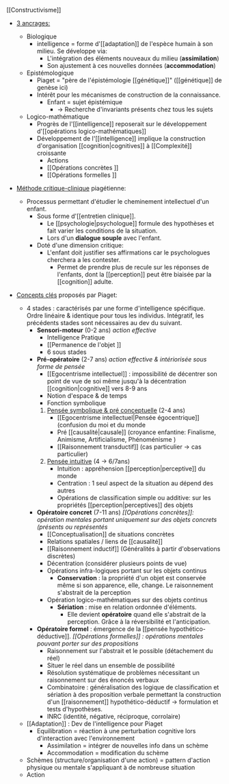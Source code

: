 [[Constructivisme]] 
- <u>3 ancrages:</u>
	- Biologique
		- intelligence = forme d'[[adaptation]] de l'espèce humain à son milieu. Se développe via:
			- L'intégration des éléments nouveaux du milieu (**assimilation**)
			- Son ajustement à ces nouvelles données (**accommodation**)
	- Epistémologique
		- Piaget = "père de l'épistémologie [[génétique]]" ([[génétique]] de genèse ici)
		- Intérêt pour les mécanismes de construction de la connaissance. 
			- Enfant = sujet épistémique 
				- -> Recherche d'invariants présents chez tous les sujets 
	- Logico-mathématique
		- Progrès de l'[[intelligence]] reposerait sur le développement d'[[opérations logico-mathématiques]] 
		- Développement de l'[[intelligence]] implique la construction d'organisation [[cognition|cognitives]] à [[Complexité]] croissante 
			- Actions
			- [[Opérations concrètes ]]
			- [[Opérations formelles ]]
- <u>Méthode critique-clinique</u> piagétienne:
	- Processus permettant d'étudier le cheminement intellectuel d'un enfant. 
		- Sous forme d'[[entretien clinique]].
			- Le [[psychologie|psychologue]] formule des hypothèses et fait varier les conditions de la situation.
			- Lors d'un **dialogue souple** avec l'enfant. 
		- Doté d'une dimension critique:
			- L'enfant doit justifier ses affirmations car le psychologues cherchera a les contester. 
				- Permet de prendre plus de recule sur les réponses de l'enfants, dont la [[perception]] peut être biaisée par la [[cognition]] adulte. 

- <u>Concepts clés</u> proposés par Piaget:
	- 4 stades : caractérisés par une forme d'intelligence spécifique. Ordre linéaire & identique pour tous les individus. Intégratif, les précédents stades sont nécessaires au dev du suivant. 
		- **Sensori-moteur** (0-2 ans) *action effective*
			- Intelligence Pratique
			- [[Permanence de l'objet ]]
			- 6 sous stades 
		- **Pré-opératoire** (2-7 ans) *action effective & intériorisée sous forme de pensée*
			- [[Egocentrisme intellectuel]] : impossibilité de décentrer son point de vue de soi même  jusqu'à la décentration [[cognition|cognitive]] vers 8-9 ans
			- Notion d'espace & de temps 
			- Fonction symbolique 
			1. <u>Pensée symbolique & pré conceptuelle</u> (2-4 ans)
				- [[Egocentrisme intellectuel|Pensée égocentrique]] (confusion du moi et du monde
				- Pré [[causalité|causale]] (croyance enfantine: Finalisme, Animisme, Artificialisme, Phénoménisme )
				- [[Raisonnement transductif]] (cas particulier -> cas particulier)
			2. <u>Pensée intuitive</u>  (4 -> 6/7ans)
				- Intuition : appréhension [[perception|perceptive]] du monde
				- Centration : 1 seul aspect de la situation au dépend des autres
				- Opérations de classification simple ou additive: sur les propriétés [[perception|perceptives]] des objets
		- **Opératoire concret**  (7-11 ans) *[[Opérations concrètes]]: opération mentales portant uniquement sur des objets concrets (présents ou représentés*
			- [[Conceptualisation]] de situations concrètes 
			- Relations spatiales / liens de [[causalité]]
			- [[Raisonnement inductif]] (Généralités à partir d'observations discrètes)
			- Décentration (considérer plusieurs points de vue)
			- Opérations infra-logiques portant sur les objets continus 
				-  **Conservation** : la propriété d'un objet est conservée même si son apparence, elle, change. Le raisonnement s'abstrait de la perception 
			- Opération logico-mathématiques sur des objets continus 
				- **Sériation** : mise en relation ordonnée d'éléments. 
					- Elle devient **opératoire** quand elle s'abstrait de la perception. Grâce à la réversibilité et l'anticipation.
		- **Opératoire formel** : émergence de la [[pensée hypothético-déductive]]. *[[Opérations formelles]] : opérations mentales pouvant porter sur des propositions*
			- Raisonnement sur l'abstrait et le possible (détachement du réel)
			- Situer le réel dans un ensemble de possibilité
			- Résolution systématique de problèmes nécessitant un raisonnement sur des énoncés verbaux
			- Combinatoire : généralisation des logique de classification et sériation à des proposition verbale permettant la construction d'un [[raisonnement]] hypothético-déductif -> formulation et tests d'hypothèses.
			- INRC (identité, négative, réciproque, corrolaire)
	- [[Adaptation]] : Dev de l'intelligence pour Piaget
		- Equilibration = réaction à une perturbation cognitive lors d'interaction avec l'environnement
			- Assimilation = intégrer de nouvelles info dans un schème 
			- Accommodation = modification du schème 
	- Schèmes (structure/organisation d'une action) = pattern d'action physique ou mentale s'appliquant à de nombreuse situation
	- Action

